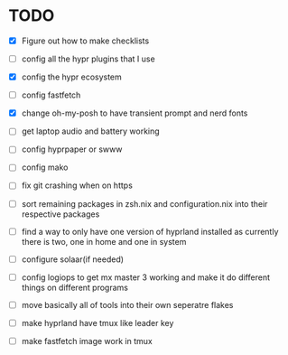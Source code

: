 # TODO
- [X] Figure out how to make checklists
- [ ] config all the hypr plugins that I use
- [X] config the hypr ecosystem
- [ ] config fastfetch
- [X] change oh-my-posh to have transient prompt and nerd fonts
    
- [ ] get laptop audio and battery working
- [ ] config hyprpaper or swww
- [ ] config mako
- [ ] fix git crashing when on https
- [ ] sort remaining packages in zsh.nix and configuration.nix into their respective packages
- [ ] find a way to only have one version of hyprland installed as currently there is two, one in home and one in system
- [ ] configure solaar(if needed)
- [ ] config logiops to get mx master 3 working and make it do different things on different programs
- [ ] move basically all of tools into their own seperatre flakes
- [ ] make hyprland have tmux like leader key
- [ ] make fastfetch image work in tmux
